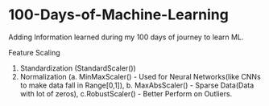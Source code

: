 # 100-Days-of-Machine-Learning
Adding Information learned during my 100 days of journey to learn ML.

Feature Scaling
1. Standardization (StandardScaler())
2. Normalization (a. MinMaxScaler() - Used for Neural Networks(like CNNs to make data fall in Range[0,1]), b. MaxAbsScaler() - Sparse Data(Data with lot of zeros), c.RobustScaler() - Better Perform on Outliers.

